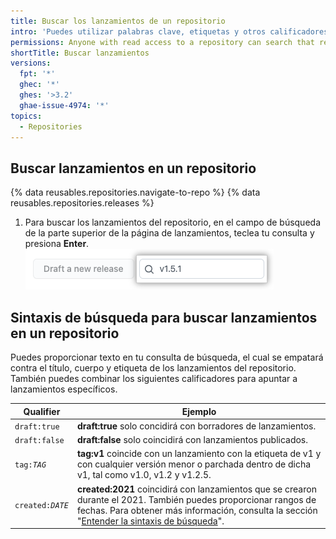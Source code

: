 ```yaml
---
title: Buscar los lanzamientos de un repositorio
intro: 'Puedes utilizar palabras clave, etiquetas y otros calificadores para buscar lanzamientos particulares en un repositorio.'
permissions: Anyone with read access to a repository can search that repository's releases.
shortTitle: Buscar lanzamientos
versions:
  fpt: '*'
  ghec: '*'
  ghes: '>3.2'
  ghae-issue-4974: '*'
topics:
  - Repositories
---
```


## Buscar lanzamientos en un repositorio

{% data reusables.repositories.navigate-to-repo %}
{% data reusables.repositories.releases %}
1. Para buscar los lanzamientos del repositorio, en el campo de búsqueda de la parte superior de la página de lanzamientos, teclea tu consulta y presiona **Enter**. ![Campo de búsqueda de lanzamientos](/assets/images/help/releases/search-releases.png)

## Sintaxis de búsqueda para buscar lanzamientos en un repositorio

Puedes proporcionar texto en tu consulta de búsqueda, el cual se empatará contra el título, cuerpo y etiqueta de los lanzamientos del repositorio. También puedes combinar los siguientes calificadores para apuntar a lanzamientos específicos.

| Qualifier                 | Ejemplo                                                                                                                                                                                                                                                                                                                     |
| ------------------------- | --------------------------------------------------------------------------------------------------------------------------------------------------------------------------------------------------------------------------------------------------------------------------------------------------------------------------- |
| `draft:true`              | **draft:true** solo concidirá con borradores de lanzamientos.                                                                                                                                                                                                                                                               |
| `draft:false`             | **draft:false** solo coincidirá con lanzamientos publicados.                                                                                                                                                                                                                                                                |
| <code>tag:<em>TAG</em></code> | **tag:v1** coincide con un lanzamiento con la etiqueta de v1 y con cualquier versión menor o parchada dentro de dicha v1, tal como v1.0, v1.2 y v1.2.5.                                                                                                                                                                     |
| <code>created:<em>DATE</em></code> | **created:2021** coincidirá con lanzamientos que se crearon durante el 2021. También puedes proporcionar rangos de fechas. Para obtener más información, consulta la sección "[Entender la sintaxis de búsqueda](/search-github/getting-started-with-searching-on-github/understanding-the-search-syntax#query-for-dates)". |
